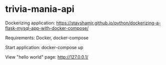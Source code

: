 # trivia-mania-api

Dockerizing application: https://stavshamir.github.io/python/dockerizing-a-flask-mysql-app-with-docker-compose/

Requirements: Docker, docker-compose

Start application: docker-compose up

View "hello world" page: http://127.0.0.1/